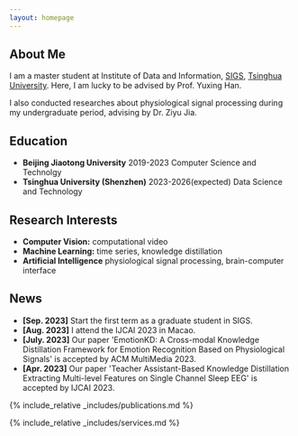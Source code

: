 ```yaml
---
layout: homepage
---
```


## About Me

I am a master student at Institute of Data and Information, <a href="https://www.sigs.tsinghua.edu.cn/main.htm">SIGS</a>, <a href="https://www.tsinghua.edu.cn/">Tsinghua University</a>. Here, I am lucky to be advised by Prof. Yuxing Han.

I also conducted researches about physiological signal processing during my undergraduate period, advising by Dr. Ziyu Jia.

## Education
- **Beijing Jiaotong University** 2019-2023 Computer Science and Technolgy
- **Tsinghua University (Shenzhen)** 2023-2026(expected) Data Science and Technology

## Research Interests

- **Computer Vision:** computational video
- **Machine Learning:** time series, knowledge distillation
- **Artificial Intelligence** physiological signal processing, brain-computer interface
  
## News

- **[Sep. 2023]** Start the first term as a graduate student in SIGS.
- **[Aug. 2023]** I attend the IJCAI 2023 in Macao.
- **[July. 2023]** Our paper 'EmotionKD: A Cross-modal Knowledge Distillation Framework for Emotion Recognition Based on Physiological Signals' is accepted by ACM MultiMedia 2023.
- **[Apr. 2023]** Our paper 'Teacher Assistant-Based Knowledge Distillation Extracting Multi-level Features on Single Channel Sleep EEG' is accepted by IJCAI 2023.

{% include_relative _includes/publications.md %}

{% include_relative _includes/services.md %}
